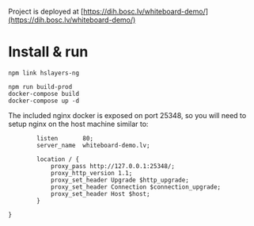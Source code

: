 Project is deployed at [https://dih.bosc.lv/whiteboard-demo/](https://dih.bosc.lv/whiteboard-demo/)

# Install & run

```
npm link hslayers-ng
```

```
npm run build-prod
docker-compose build
docker-compose up -d
```

The included nginx docker is exposed on port 25348, so you will need to setup nginx on the host machine similar to:

```
        listen       80;
        server_name  whiteboard-demo.lv;

        location / {
            proxy_pass http://127.0.0.1:25348/;
            proxy_http_version 1.1;
            proxy_set_header Upgrade $http_upgrade;
            proxy_set_header Connection $connection_upgrade;
            proxy_set_header Host $host;
        }

}


```
